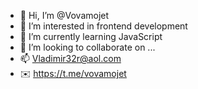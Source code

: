 - 👋 Hi, I’m @Vovamojet
- 👀 I’m interested in frontend development
- 🌱 I’m currently learning JavaScript
- 💞️ I’m looking to collaborate on ...
- 📫 Vladimir32r@aol.com
- ✉️ https://t.me/vovamojet

<!---
Vovamojet/Vovamojet is a ✨ special ✨ repository because its `README.md` (this file) appears on your GitHub profile.
You can click the Preview link to take a look at your changes.
--->
